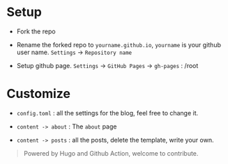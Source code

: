 # Setup

- Fork the repo

- Rename the forked repo to `yourname.github.io`, `yourname` is your github user
  name.  `Settings` ->  `Repository name`

- Setup github page.
  `Settings` -> `GitHub Pages` -> `gh-pages`  :  /root 


# Customize

- `config.toml` : all the settings for the blog, feel free to change it.

- `content -> about` : The `about` page

- `content -> posts` : all the posts, delete the template, write your own.

> Powered by Hugo and Github Action, welcome to contribute.




